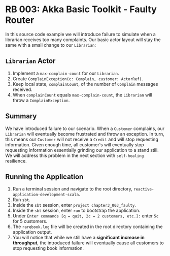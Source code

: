# RB 003: Akka Basic Toolkit - Faulty Router

In this source code example we will introduce failure to simulate when a librarian receives too many complaints. Our basic actor layout will stay the same with a small change to our `Librarian`:

## `Librarian` Actor

1. Implement a `max-complain-count` for our `Librarian`.
2. Create `ComplainException(c: Complain, customer: ActorRef)`.
3. Keep local state, `complainCount`, of the number of `Complain` messages received.
4. When `complainCount` equals `max-complain-count`, the `Librarian` will throw a `ComplainException`.

## Summary

We have introduced failure to our scenario. When a `Customer` complains, our `Librarian` will eventually become frustrated and throw an exception. In turn, this means our `Customer` will not receive a `Credit` and will stop requesting information. Given enough time, all customer's will eventually stop requesting information essentially grinding our application to a stand still. We will address this problem in the next section with `self-healing` resilience.

## Running the Application

1. Run a terminal session and navigate to the root directory, `reactive-application-development-scala`.
2. Run `sbt`.
3. Inside the `sbt` session, enter `project chapter3_003_faulty`.
4. Inside the `sbt` session, enter `run` to bootstrap the application.
5. Under `Enter commands [q = quit, 2c = 2 customers, etc.]:` enter `5c` for 5 customers.
6. The `rarebook.log` file will be created in the root directory containing the application output.
7. You will notice that while we still have a **significant increase in throughput**, the introduced failure will eventually cause all customers to stop requesting book information.
